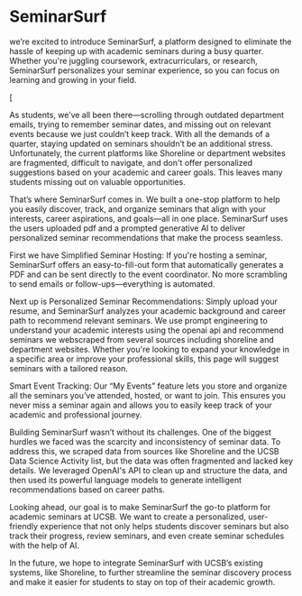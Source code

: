 # SeminarSurf
we’re excited to introduce SeminarSurf, a platform designed to eliminate the hassle of keeping up with academic seminars during a busy quarter. Whether you're juggling coursework, extracurriculars, or research, SeminarSurf personalizes your seminar experience, so you can focus on learning and growing in your field.

[

As students, we’ve all been there—scrolling through outdated department emails, trying to remember seminar dates, and missing out on relevant events because we just couldn’t keep track. With all the demands of a quarter, staying updated on seminars shouldn’t be an additional stress. Unfortunately, the current platforms like Shoreline or department websites are fragmented, difficult to navigate, and don't offer personalized suggestions based on your academic and career goals. This leaves many students missing out on valuable opportunities.

 

That’s where SeminarSurf comes in. We built a one-stop platform to help you easily discover, track, and organize seminars that align with your interests, career aspirations, and goals—all in one place. SeminarSurf uses the users uploaded pdf and a prompted generative AI to deliver personalized seminar recommendations that make the process seamless.

First we have Simplified Seminar Hosting: If you're hosting a seminar, SeminarSurf offers an easy-to-fill-out form that automatically generates a PDF and can be sent directly to the event coordinator. No more scrambling to send emails or follow-ups—everything is automated.

Next up is Personalized Seminar Recommendations: Simply upload your resume, and SeminarSurf analyzes your academic background and career path to recommend relevant seminars. We use prompt engineering to understand your academic interests using the openai api and recommend seminars we webscraped from several sources including shoreline and department websites. Whether you're looking to expand your knowledge in a specific area or improve your professional skills, this page will suggest seminars with a tailored reason.

Smart Event Tracking: Our “My Events” feature lets you store and organize all the seminars you’ve attended, hosted, or want to join. This ensures you never miss a seminar again and allows you to easily keep track of your academic and professional journey.

Building SeminarSurf wasn’t without its challenges. One of the biggest hurdles we faced was the scarcity and inconsistency of seminar data. To address this, we scraped data from sources like Shoreline and the UCSB Data Science Activity list, but the data was often fragmented and lacked key details. We leveraged OpenAI's API to clean up and structure the data, and then used its powerful language models to generate intelligent recommendations based on career paths.

Looking ahead, our goal is to make SeminarSurf the go-to platform for academic seminars at UCSB. We want to create a personalized, user-friendly experience that not only helps students discover seminars but also track their progress, review seminars, and even create seminar schedules with the help of AI.

In the future, we hope to integrate SeminarSurf with UCSB’s existing systems, like Shoreline, to further streamline the seminar discovery process and make it easier for students to stay on top of their academic growth.

